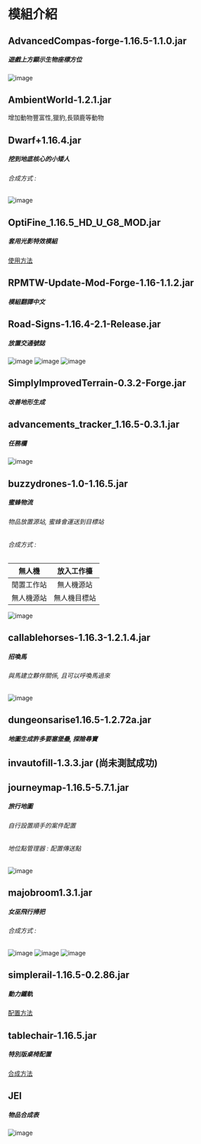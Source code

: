 # 模組介紹

## AdvancedCompas-forge-1.16.5-1.1.0.jar
##### 遊戲上方顯示生物座標方位
![image](https://user-images.githubusercontent.com/84825753/120055545-701d4e80-c069-11eb-996e-14906f1267df.png)

## AmbientWorld-1.2.1.jar
增加動物豐富性,獵豹,長頸鹿等動物

## Dwarf+1.16.4.jar
##### 挖到地底核心的小矮人
###### 合成方式 : 
![image](https://user-images.githubusercontent.com/84825753/120055733-87a90700-c06a-11eb-8f36-ed03bee74c73.png)

## OptiFine_1.16.5_HD_U_G8_MOD.jar
##### 套用光影特效模組
[使用方法](https://github.com/vic0706/Minecraft/tree/main/Install%20MC#-shaderpacks-%E5%85%89%E5%BD%B1%E6%9D%90%E8%B3%AA%E5%8C%85)

## RPMTW-Update-Mod-Forge-1.16-1.1.2.jar
##### 模組翻譯中文

## Road-Signs-1.16.4-2.1-Release.jar
##### 放置交通號誌
![image](https://user-images.githubusercontent.com/84825753/120055918-9e9c2900-c06b-11eb-8e5b-1b8dae72ac37.png)
![image](https://user-images.githubusercontent.com/84825753/120055917-9e9c2900-c06b-11eb-91be-d7ed2ee72af3.png)
![image](https://user-images.githubusercontent.com/84825753/120055922-a2c84680-c06b-11eb-8173-33d19cddb7bd.png)

## SimplyImprovedTerrain-0.3.2-Forge.jar
##### 改善地形生成

## advancements_tracker_1.16.5-0.3.1.jar
##### 任務欄
![image](https://user-images.githubusercontent.com/84825753/120064203-aaa0de80-c09d-11eb-9e98-c3fde9b2b6aa.png)

## buzzydrones-1.0-1.16.5.jar
##### 蜜蜂物流 
###### 物品放置源站, 蜜蜂會運送到目標站
###### 合成方式 : 
| 無人機  | 放入工作檯 |
| ------------- |:-------------:|
| 閒置工作站     | 無人機源站     |
| 無人機源站     | 無人機目標站   |
![image](https://user-images.githubusercontent.com/84825753/120064019-cce62c80-c09c-11eb-887e-67445477727e.png)

## callablehorses-1.16.3-1.2.1.4.jar
##### 招喚馬
###### 與馬建立夥伴關係, 且可以呼喚馬過來
![image](https://user-images.githubusercontent.com/84825753/120064131-60b7f880-c09d-11eb-9dbc-860b69003356.png)

## dungeonsarise1.16.5-1.2.72a.jar
##### 地圖生成許多要塞堡壘, 探險尋寶

## invautofill-1.3.3.jar (尚未測試成功)

## journeymap-1.16.5-5.7.1.jar
##### 旅行地圖
###### 自行設置順手的案件配置
###### 地位點管理器 : 配置傳送點
![image](https://user-images.githubusercontent.com/84825753/120176802-4b2c0580-c23a-11eb-962c-4eeabb67cad6.png)

## majobroom1.3.1.jar 
##### 女巫飛行掃把
###### 合成方式 : 
![image](https://user-images.githubusercontent.com/84825753/120179636-6e0be900-c23d-11eb-9a8d-e40d29361925.png)
![image](https://user-images.githubusercontent.com/84825753/120179744-88de5d80-c23d-11eb-816b-b1389ed902cd.png)
![image](https://user-images.githubusercontent.com/84825753/120185271-8fbc9e80-c244-11eb-9437-26e69e18d5b9.png)

## simplerail-1.16.5-0.2.86.jar
##### 動力鐵軌
[配置方法](https://www.curseforge.com/minecraft/mc-mods/simplerail)

## tablechair-1.16.5.jar
##### 特別版桌椅配置
[合成方法](http://www.9minecraft.net/tablechair-mod/)

## JEI 
##### 物品合成表
![image](https://user-images.githubusercontent.com/84825753/120198935-40cb3500-c255-11eb-9ba8-7e47491fb884.png)


